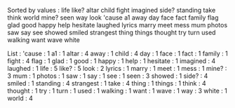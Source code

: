 Sorted by values :
life like? altar child fight imagined side? standing take think world mine? seen way look 'cause a1 away day face fact family flag glad good happy help hesitate laughed lyrics marry meet mess mum photos saw say see showed smiled strangest thing things thought try turn used walking want wave white 

List :
'cause : 1
a1 : 1
altar : 4
away : 1
child : 4
day : 1
face : 1
fact : 1
family : 1
fight : 4
flag : 1
glad : 1
good : 1
happy : 1
help : 1
hesitate : 1
imagined : 4
laughed : 1
life : 5
like? : 5
look : 2
lyrics : 1
marry : 1
meet : 1
mess : 1
mine? : 3
mum : 1
photos : 1
saw : 1
say : 1
see : 1
seen : 3
showed : 1
side? : 4
smiled : 1
standing : 4
strangest : 1
take : 4
thing : 1
things : 1
think : 4
thought : 1
try : 1
turn : 1
used : 1
walking : 1
want : 1
wave : 1
way : 3
white : 1
world : 4
